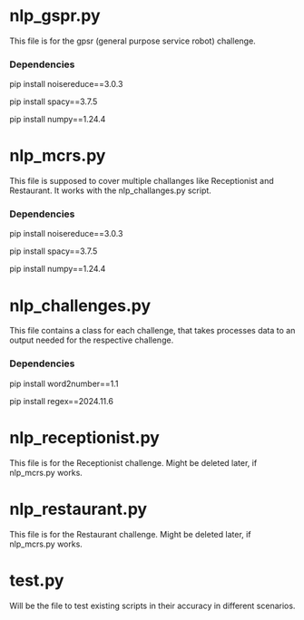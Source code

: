 
# nlp_gspr.py

This file is for the gpsr (general purpose service robot) challenge. 

### Dependencies

pip install noisereduce==3.0.3

pip install spacy==3.7.5

pip install numpy==1.24.4

# nlp_mcrs.py

This file is supposed to cover multiple challanges like Receptionist and Restaurant. 
It works with the nlp_challanges.py script.

### Dependencies

pip install noisereduce==3.0.3

pip install spacy==3.7.5

pip install numpy==1.24.4

# nlp_challenges.py

This file contains a class for each challenge, that takes processes data to an output 
needed for the respective challenge.

### Dependencies

pip install word2number==1.1

pip install regex==2024.11.6

# nlp_receptionist.py

This file is for the Receptionist challenge. Might be deleted later, if nlp_mcrs.py works.


# nlp_restaurant.py

This file is for the Restaurant challenge. Might be deleted later, if nlp_mcrs.py works.

# test.py

Will be the file to test existing scripts in their accuracy in different scenarios.


